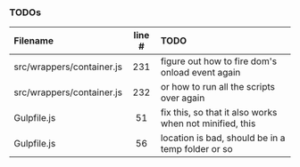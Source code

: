 ### TODOs
| Filename | line # | TODO
|:------|:------:|:------
| src/wrappers/container.js | 231 | figure out how to fire dom's onload event again
| src/wrappers/container.js | 232 | or how to run all the scripts over again
| Gulpfile.js | 51 | fix this, so that it also works when not minified, this
| Gulpfile.js | 56 | location is bad, should be in a temp folder or so